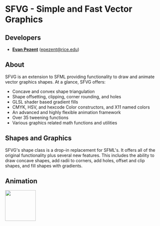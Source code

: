 # SFVG - Simple and Fast Vector Graphics

## Developers

- **[Evan Pezent](http://evanpezent.com)** (epezent@rice.edu)

## About

SFVG is an extension to SFML providing functionality to draw and animate vector graphics shapes. At a glance, SFVG offers:

- Concave and convex shape triangulation
- Shape offsetting, clipping, corner rounding, and holes
- GLSL shader based gradient fills
- CMYK, HSV, and hexcode Color constructors, and X11 named colors
- An advanced and highly flexible animation framework
- Over 35 tweening functions
- Various graphics related math functions and utilities

## Shapes and Graphics

SFVG's shape class is a drop-in replacement for SFML's. It offers all of the original functionality plus several new features. This includes the ability to draw concave shapes, add radii to corners, add holes, offset and clip shapes, and fill shapes with gradients.


## Animation

<img src="https://github.com/epezent/SFVG/blob/master/screenshots/animation.gif" width="100">

